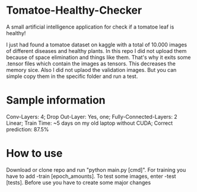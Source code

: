 # Tomatoe-Healthy-Checker
A small artificial intelligence application for check if a tomatoe leaf is healthy!


I just had found a tomatoe dataset on kaggle with a total of 10.000 images of different diseases and healthy plants. In this repo I did not upload them because of space elimination and things like them. That's why it exits some .tensor files which contain the images as tensors. This decreases the memory sice. Also I did not uplaod the validation images. But you can simple copy them in the specific folder and run a test.

# Sample information
Conv-Layers: 4;
Drop Out-Layer: Yes, one;
Fully-Connected-Layers: 2 Linear;
Train Time: ~5 days on my old laptop without CUDA;
Correct prediction: 87.5%

# How to use
Download or clone repo and run "python main.py [cmd]". For training you have to add -train [epoch_amounts]. To test some images, enter -test [tests]. Before use you have to create some major changes
